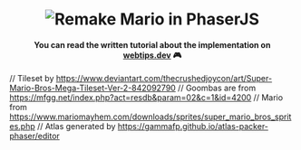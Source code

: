 <h1 align="center">
    <img src="src/assets/img/mario.png" alt="Remake Mario in PhaserJS" />
</h1>
<h4 align="center">You can read the written tutorial about the implementation on <strong><a href="https://www.webtips.dev/webtips/phaser/remake-mario-in-phaserjs-part1">webtips.dev</a></strong> 🎮</h4>


  // Tileset by https://www.deviantart.com/thecrushedjoycon/art/Super-Mario-Bros-Mega-Tileset-Ver-2-842092790
  // Goombas are from https://mfgg.net/index.php?act=resdb&param=02&c=1&id=4200
  // Mario from https://www.mariomayhem.com/downloads/sprites/super_mario_bros_sprites.php
  // Atlas generated by https://gammafp.github.io/atlas-packer-phaser/editor